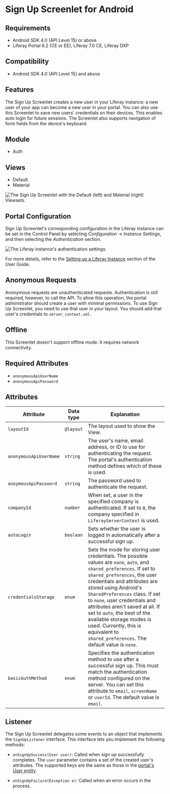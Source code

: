 # Sign Up Screenlet for Android [](id=signupscreenlet-for-android)

## Requirements [](id=requirements)

- Android SDK 4.0 (API Level 15) or above
- Liferay Portal 6.2 (CE or EE), Liferay 7.0 CE, Liferay DXP 

## Compatibility [](id=compatibility)

- Android SDK 4.0 (API Level 15) and above

## Features [](id=features)

The Sign Up Screenlet creates a new user in your Liferay instance: a new user of
your app can become a new user in your portal. You can also use this Screenlet
to save new users' credentials on their devices. This enables auto login for
future sessions. The Screenlet also supports navigation of form fields from the
device's keyboard.

## Module [](id=module)

- Auth

## Views [](id=views)

- Default
- Material

![The Sign Up Screenlet with the Default (left) and Material (right) Viewsets.](../../images/screens-android-signup.png)

## Portal Configuration [](id=portal-configuration)

Sign Up Screenlet's corresponding configuration in the Liferay instance can be 
set in the Control Panel by selecting *Configuration* &rarr; *Instance 
Settings*, and then selecting the *Authentication* section. 

![The Liferay instance's authentication settings.](../../images/screens-portal-signup.png)

For more details, refer to the 
[Setting up a Liferay Instance](/discover/portal/-/knowledge_base/7-0/setting-up-a-liferay-instance) 
section of the User Guide.

## Anonymous Requests [](id=anonymous-requests)

Anonymous requests are unauthenticated requests. Authentication is
still required, however, to call the API. To allow this operation, the portal
administrator should create a user with minimal permissions. To use
Sign Up Screenlet, you need to use that user in your layout. You should add that
user's credentials to `server_context.xml`. 

## Offline [](id=offline)

This Screenlet doesn't support offline mode. It requires network connectivity. 

## Required Attributes [](id=required-attributes)

- `anonymousApiUserName`
- `anonymousApiPassword`

## Attributes [](id=attributes)

| Attribute | Data type | Explanation |
|-----------|-----------|-------------| 
| `layoutId` | `@layout` | The layout used to show the View.|
| `anonymousApiUserName` | `string` | The user's name, email address, or ID to use for authenticating the request. The portal's authentication method defines which of these is used. |
| `anoymousApiPassword` | `string` | The password used to authenticate the request. |
| `companyId` | `number` | When set, a user in the specified company is authenticated. If set to `0`, the company specified in `LiferayServerContext` is used. |
| `autoLogin` | `boolean` | Sets whether the user is logged in automatically after a successful sign up. |
| `credentialsStorage` | `enum` | Sets the mode for storing user credentials. The possible values are `none`, `auto`, and `shared_preferences`. If set to `shared_preferences`, the user credentials and attributes are stored using Android's `SharedPreferences` class. If set to `none`, user credentials and attributes aren't saved at all. If set to `auto`, the best of the available storage modes is used. Currently, this is equivalent to `shared_preferences`. The default value is `none`. |
|`basicAuthMethod`|`enum`| Specifies the authentication method to use after a successful sign up. This must match the authentication method configured on the server. You can set this attribute to `email`, `screenName` or `userId`. The default value is `email`. |

## Listener [](id=listener)

The Sign Up Screenlet delegates some events to an object that implements the 
`SignUpListener` interface. This interface lets you implement the following 
methods: 

- `onSignUpSuccess(User user)`: Called when sign up successfully completes. The 
  `user` parameter contains a set of the created user's attributes. The 
  supported keys are the same as those in the [portal's User entity](https://github.com/liferay/liferay-portal/blob/6.2.x/portal-impl/src/com/liferay/portal/service.xml#L2227).

- `onSignUpFailure(Exception e)`: Called when an error occurs in the process.
